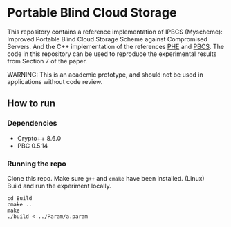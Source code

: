 # Portable Blind Cloud Storage
This repository contains a reference implementation of IPBCS (Myscheme): Improved Portable Blind Cloud Storage Scheme against Compromised Servers. And the C++ implementation of the references [PHE](https://www.usenix.org/system/files/conference/usenixsecurity18/sec18-lai.pdf) and [PBCS](https://www.usenix.org/system/files/sec22-chen-long.pdf). The code in this repository can be used to reproduce the experimental results from Section 7 of the paper.

WARNING: This is an academic prototype, and should not be used in applications without code review.

## How to run
### Dependencies
- Crypto++ 8.6.0
- PBC 0.5.14
### Running the repo
Clone this repo. Make sure `g++` and `cmake` have been installed. (Linux) \
Build and run the experiment locally.
```
cd Build
cmake ..
make
./build < ../Param/a.param
```